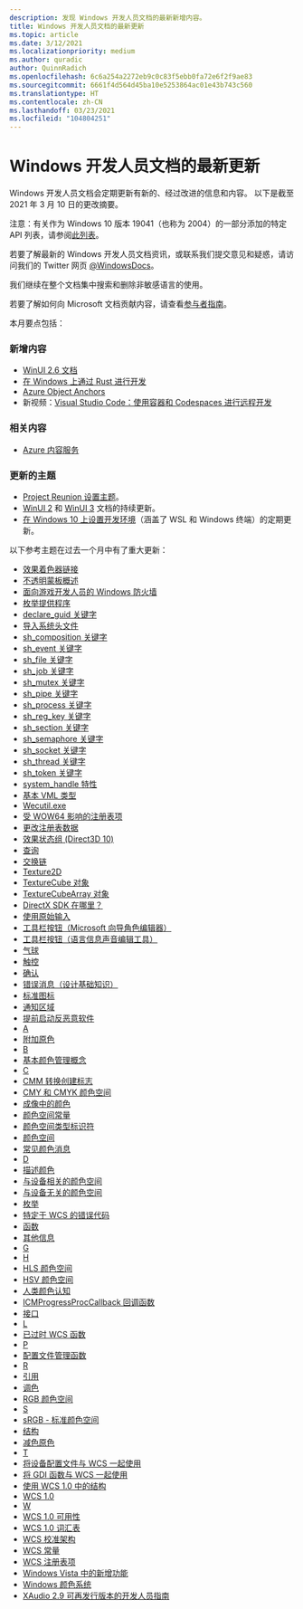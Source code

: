```yaml
---
description: 发现 Windows 开发人员文档的最新新增内容。
title: Windows 开发人员文档的最新更新
ms.topic: article
ms.date: 3/12/2021
ms.localizationpriority: medium
ms.author: quradic
author: QuinnRadich
ms.openlocfilehash: 6c6a254a2272eb9c0c83f5ebb0fa72e6f2f9ae83
ms.sourcegitcommit: 6661f4d564d45ba10e5253864ac01e43b743c560
ms.translationtype: HT
ms.contentlocale: zh-CN
ms.lasthandoff: 03/23/2021
ms.locfileid: "104804251"
---
```

# <a name="latest-updates-to-the-windows-developer-docs"></a>Windows 开发人员文档的最新更新

Windows 开发人员文档会定期更新有新的、经过改进的信息和内容。 以下是截至 2021 年 3 月 10 日的更改摘要。

注意：有关作为 Windows 10 版本 19041（也称为 2004）的一部分添加的特定 API 列表，请参阅[此列表](/windows/uwp/whats-new/windows-10-build-19041-api-diff)。

若要了解最新的 Windows 开发人员文档资讯，或联系我们提交意见和疑惑，请访问我们的 Twitter 网页 [@WindowsDocs](https://twitter.com/windowsdocs)。

我们继续在整个文档集中搜索和删除非敏感语言的使用。

若要了解如何向 Microsoft 文档贡献内容，请查看[参与者指南](/contribute/)。

本月要点包括：

### <a name="new-content"></a>新增内容

* [WinUI 2.6 文档](../winui/winui2/index.md)
* [在 Windows 上通过 Rust 进行开发](../../dev-environment/rust/index.yml)
* [Azure Object Anchors](https://techcommunity.microsoft.com/t5/mixed-reality-blog/azure-object-anchors-is-now-in-private-preview/ba-p/1696157)
* 新视频：[Visual Studio Code：使用容器和 Codespaces 进行远程开发](https://www.youtube.com/watch?v=ruIoLtqIdNc)

### <a name="related-content"></a>相关内容 

* [Azure 内容服务](https://azure.microsoft.com/services/communication-services/)

### <a name="updated-topics"></a>更新的主题

* [Project Reunion 设置主题](../project-reunion/index.md)。
* [WinUI 2](../winui/winui2/index.md) 和 [WinUI 3](../winui/winui3/index.md) 文档的持续更新。
* [在 Windows 10 上设置开发环境](../../dev-environment/overview.md)（涵盖了 WSL 和 Windows 终端）的定期更新。


以下参考主题在过去一个月中有了重大更新：

<ul>
<li><a href="/windows/desktop/Direct2D/effect-shader-linking">效果着色器链接</a></li>
<li><a href="/windows/desktop/Direct2D/opacity-masks-overview">不透明蒙板概述</a></li>
<li><a href="/windows/desktop/DxTechArts/games-and-firewalls">面向游戏开发人员的 Windows 防火墙</a></li>
<li><a href="/windows/desktop/ETW/enumerating-providers">枚举提供程序</a></li>
<li><a href="/windows/desktop/Midl/declare-guid">declare_guid 关键字</a></li>
<li><a href="/windows/desktop/Midl/importing-system-header-files">导入系统头文件</a></li>
<li><a href="/windows/desktop/Midl/sh-composition">sh_composition 关键字</a></li>
<li><a href="/windows/desktop/Midl/sh-event">sh_event 关键字</a></li>
<li><a href="/windows/desktop/Midl/sh-file">sh_file 关键字</a></li>
<li><a href="/windows/desktop/Midl/sh-job">sh_job 关键字</a></li>
<li><a href="/windows/desktop/Midl/sh-mutex">sh_mutex 关键字</a></li>
<li><a href="/windows/desktop/Midl/sh-pipe">sh_pipe 关键字</a></li>
<li><a href="/windows/desktop/Midl/sh-process">sh_process 关键字</a></li>
<li><a href="/windows/desktop/Midl/sh-reg-key">sh_reg_key 关键字</a></li>
<li><a href="/windows/desktop/Midl/sh-section">sh_section 关键字</a></li>
<li><a href="/windows/desktop/Midl/sh-semaphore">sh_semaphore 关键字</a></li>
<li><a href="/windows/desktop/Midl/sh-socket">sh_socket 关键字</a></li>
<li><a href="/windows/desktop/Midl/sh-thread">sh_thread 关键字</a></li>
<li><a href="/windows/desktop/Midl/sh-token">sh_token 关键字</a></li>
<li><a href="/windows/desktop/Midl/system-handle">system_handle 特性</a></li>
<li><a href="/windows/desktop/VML/basic-vml-types">基本 VML 类型</a></li>
<li><a href="/windows/desktop/WEC/wecutil">Wecutil.exe</a></li>
<li><a href="/windows/desktop/WinProg64/shared-registry-keys">受 WOW64 影响的注册表项</a></li>
<li><a href="/windows/desktop/WmiSdk/changing-registry-data">更改注册表数据</a></li>
<li><a href="/windows/desktop/direct3d10/d3d10-effect-states">效果状态组 (Direct3D 10)</a></li>
<li><a href="/windows/desktop/direct3d12/queries">查询</a></li>
<li><a href="/windows/desktop/direct3d12/swap-chains">交换链</a></li>
<li><a href="/windows/desktop/direct3dhlsl/sm5-object-texture2d">Texture2D</a></li>
<li><a href="/windows/desktop/direct3dhlsl/texturecube">TextureCube 对象</a></li>
<li><a href="/windows/desktop/direct3dhlsl/texturecubearray">TextureCubeArray 对象</a></li>
<li><a href="/windows/desktop/directx-sdk--august-2009-">DirectX SDK 在哪里？</a></li>
<li><a href="/windows/desktop/inputdev/using-raw-input">使用原始输入</a></li>
<li><a href="/windows/desktop/lwef/toolbar-buttons-">工具栏按钮（Microsoft 向导角色编辑器）</a></li>
<li><a href="/windows/desktop/lwef/toolbar-buttons">工具栏按钮（语言信息声音编辑工具）</a></li>
<li><a href="/windows/desktop/uxguide/ctrl-balloons">气球</a></li>
<li><a href="/windows/desktop/uxguide/inter-touch">触控</a></li>
<li><a href="/windows/desktop/uxguide/mess-confirm">确认</a></li>
<li><a href="/windows/desktop/uxguide/mess-error">错误消息（设计基础知识）</a></li>
<li><a href="/windows/desktop/uxguide/vis-std-icons">标准图标</a></li>
<li><a href="/windows/desktop/uxguide/winenv-notification">通知区域</a></li>
<li><a href="/windows/desktop/w8cookbook/secured-boot">提前启动反恶意软件</a></li>
<li><a href="/windows/desktop/wcs/a">A</a></li>
<li><a href="/windows/desktop/wcs/additive-primary-colors">附加原色</a></li>
<li><a href="/windows/desktop/wcs/b">B</a></li>
<li><a href="/windows/desktop/wcs/basic-color-management-concepts">基本颜色管理概念</a></li>
<li><a href="/windows/desktop/wcs/c">C</a></li>
<li><a href="/windows/desktop/wcs/cmm-transform-creation-flags">CMM 转换创建标志</a></li>
<li><a href="/windows/desktop/wcs/cmy-and-cmyk-color-spaces">CMY 和 CMYK 颜色空间</a></li>
<li><a href="/windows/desktop/wcs/color-in-imaging">成像中的颜色</a></li>
<li><a href="/windows/desktop/wcs/color-space-constants">颜色空间常量</a></li>
<li><a href="/windows/desktop/wcs/color-space-type-identifiers">颜色空间类型标识符</a></li>
<li><a href="/windows/desktop/wcs/color-spaces">颜色空间</a></li>
<li><a href="/windows/desktop/wcs/common-color-messages">常见颜色消息</a></li>
<li><a href="/windows/desktop/wcs/d">D</a></li>
<li><a href="/windows/desktop/wcs/describing-color">描述颜色</a></li>
<li><a href="/windows/desktop/wcs/device-dependent-color-spaces">与设备相关的颜色空间</a></li>
<li><a href="/windows/desktop/wcs/device-independent-color-spaces">与设备无关的颜色空间</a></li>
<li><a href="/windows/desktop/wcs/enumerations">枚举</a></li>
<li><a href="/windows/desktop/wcs/error-codes-specific-to-wcs">特定于 WCS 的错误代码</a></li>
<li><a href="/windows/desktop/wcs/functions">函数</a></li>
<li><a href="/windows/desktop/wcs/further-information">其他信息</a></li>
<li><a href="/windows/desktop/wcs/g">G</a></li>
<li><a href="/windows/desktop/wcs/h">H</a></li>
<li><a href="/windows/desktop/wcs/hls-color-spaces">HLS 颜色空间</a></li>
<li><a href="/windows/desktop/wcs/hsv-color-spaces">HSV 颜色空间</a></li>
<li><a href="/windows/desktop/wcs/human-color-perception">人类颜色认知</a></li>
<li><a href="/windows/desktop/wcs/icmprogressproccallback">ICMProgressProcCallback 回调函数</a></li>
<li><a href="/windows/desktop/wcs/interfaces">接口</a></li>
<li><a href="/windows/desktop/wcs/l">L</a></li>
<li><a href="/windows/desktop/wcs/obsolete-wcs-functions">已过时 WCS 函数</a></li>
<li><a href="/windows/desktop/wcs/p">P</a></li>
<li><a href="/windows/desktop/wcs/profile-management-functions">配置文件管理函数</a></li>
<li><a href="/windows/desktop/wcs/r">R</a></li>
<li><a href="/windows/desktop/wcs/reference">引用</a></li>
<li><a href="/windows/desktop/wcs/rendering-intents">调色</a></li>
<li><a href="/windows/desktop/wcs/rgb-color-spaces">RGB 颜色空间</a></li>
<li><a href="/windows/desktop/wcs/s">S</a></li>
<li><a href="/windows/desktop/wcs/srgb--a-standard-color-space">sRGB - 标准颜色空间</a></li>
<li><a href="/windows/desktop/wcs/structures">结构</a></li>
<li><a href="/windows/desktop/wcs/subtractive-primary-colors">减色原色</a></li>
<li><a href="/windows/desktop/wcs/t">T</a></li>
<li><a href="/windows/desktop/wcs/using-device-profiles-with-wcs">将设备配置文件与 WCS 一起使用</a></li>
<li><a href="/windows/desktop/wcs/using-gdi-functions-with-wcs">将 GDI 函数与 WCS 一起使用</a></li>
<li><a href="/windows/desktop/wcs/using-structures-in-wcs-1-0">使用 WCS 1.0 中的结构</a></li>
<li><a href="/windows/desktop/wcs/using-wcs-1-0"> WCS 1.0</a></li>
<li><a href="/windows/desktop/wcs/w">W</a></li>
<li><a href="/windows/desktop/wcs/wcs-1-0-availability">WCS 1.0 可用性</a></li>
<li><a href="/windows/desktop/wcs/wcs-1-0-glossary">WCS 1.0 词汇表</a></li>
<li><a href="/windows/desktop/wcs/wcs-calibration-schema">WCS 校准架构</a></li>
<li><a href="/windows/desktop/wcs/wcs-constants">WCS 常量</a></li>
<li><a href="/windows/desktop/wcs/wcs-registry-keys">WCS 注册表项</a></li>
<li><a href="/windows/desktop/wcs/what-s-new-in-windows-vista">Windows Vista 中的新增功能</a></li>
<li><a href="/windows/desktop/wcs/windows-color-system">Windows 颜色系统</a></li>
<li><a href="/windows/desktop/xaudio2/xaudio2-redistributable">XAudio 2.9 可再发行版本的开发人员指南</a></li>
</ul>